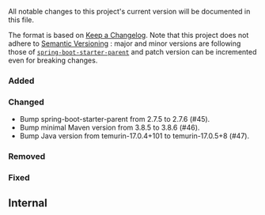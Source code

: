 All notable changes to this project's current version will be documented in this file.

The format is based on [Keep a Changelog](https://keepachangelog.com/en/1.0.0/). Note that
this project does not adhere to [Semantic Versioning](https://semver.org/spec/v2.0.0.html)
: major and minor versions are following those of
[`spring-boot-starter-parent`](https://spring.io/projects/spring-boot) and patch version
can be incremented even for breaking changes.

### Added

### Changed

- Bump spring-boot-starter-parent from 2.7.5 to 2.7.6 (#45).
- Bump minimal Maven version from 3.8.5 to 3.8.6 (#46).
- Bump Java version from temurin-17.0.4+101 to temurin-17.0.5+8 (#47).

### Removed

### Fixed

## Internal

